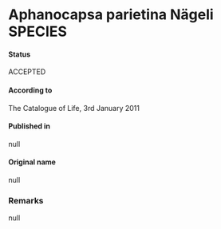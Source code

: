 # Aphanocapsa parietina Nägeli SPECIES

#### Status
ACCEPTED

#### According to
The Catalogue of Life, 3rd January 2011

#### Published in
null

#### Original name
null

### Remarks
null